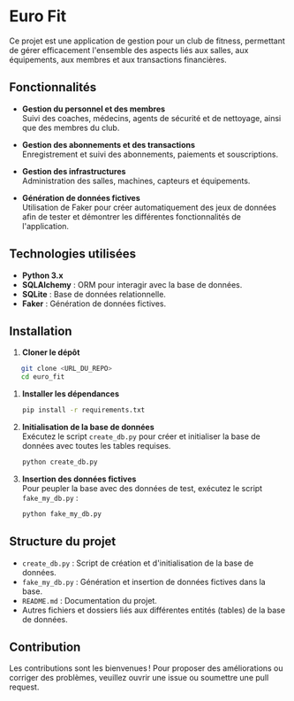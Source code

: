 # Euro Fit

Ce projet est une application de gestion pour un club de fitness, permettant de gérer efficacement l'ensemble des aspects liés aux salles, aux équipements, aux membres et aux transactions financières.

## Fonctionnalités

- **Gestion du personnel et des membres**  
  Suivi des coaches, médecins, agents de sécurité et de nettoyage, ainsi que des membres du club.

- **Gestion des abonnements et des transactions**  
  Enregistrement et suivi des abonnements, paiements et souscriptions.

- **Gestion des infrastructures**  
  Administration des salles, machines, capteurs et équipements.

- **Génération de données fictives**  
  Utilisation de Faker pour créer automatiquement des jeux de données afin de tester et démontrer les différentes fonctionnalités de l'application.

## Technologies utilisées

- **Python 3.x**
- **SQLAlchemy** : ORM pour interagir avec la base de données.
- **SQLite** : Base de données relationnelle.
- **Faker** : Génération de données fictives.

## Installation

1. **Cloner le dépôt**  

```bash
   git clone <URL_DU_REPO>
   cd euro_fit
   ```

1. **Installer les dépendances**

   ```bash
   pip install -r requirements.txt
   ```

2. **Initialisation de la base de données**  
   Exécutez le script `create_db.py` pour créer et initialiser la base de données avec toutes les tables requises.

   ```bash
   python create_db.py
   ```

3. **Insertion des données fictives**  
   Pour peupler la base avec des données de test, exécutez le script `fake_my_db.py` :

   ```bash
   python fake_my_db.py
   ```

## Structure du projet

- `create_db.py` : Script de création et d'initialisation de la base de données.
- `fake_my_db.py` : Génération et insertion de données fictives dans la base.
- `README.md` : Documentation du projet.
- Autres fichiers et dossiers liés aux différentes entités (tables) de la base de données.

## Contribution

Les contributions sont les bienvenues !
Pour proposer des améliorations ou corriger des problèmes, veuillez ouvrir une issue ou soumettre une pull request.
